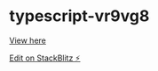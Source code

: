 # typescript-vr9vg8

[View here](https://typescript-vr9vg8.stackblitz.io/)

[Edit on StackBlitz ⚡️](https://stackblitz.com/edit/typescript-vr9vg8)
